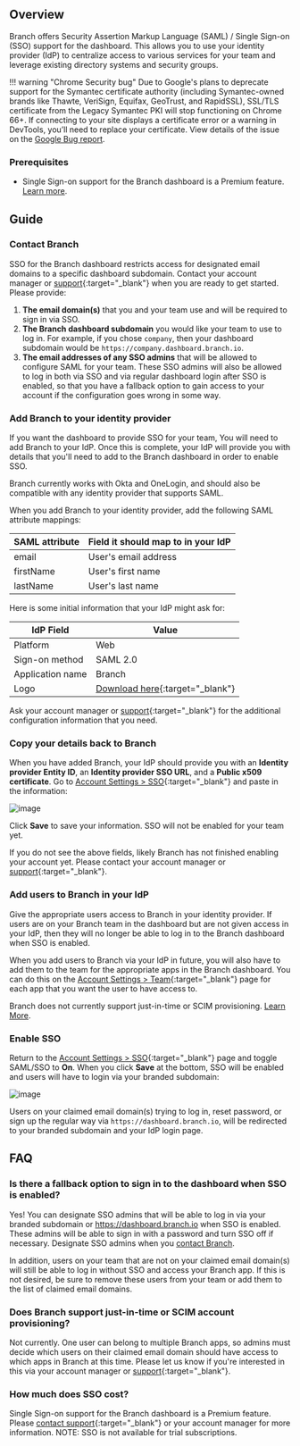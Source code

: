 ## Overview

Branch offers Security Assertion Markup Language (SAML) / Single Sign-on (SSO) support for the dashboard. This allows you to use your identity provider (IdP) to centralize access to various services for your team and leverage existing directory systems and security groups.

!!! warning "Chrome Security bug"
    Due to Google's plans to deprecate support for the Symantec certificate authority (including Symantec-owned brands like Thawte, VeriSign, Equifax, GeoTrust, and RapidSSL), SSL/TLS certificate from the Legacy Symantec PKI will stop functioning on Chrome 66+. If connecting to your site displays a certificate error or a warning in DevTools, you’ll need to replace your certificate. View details of the issue on the [Google Bug report](https://security.googleblog.com/2018/03/distrust-of-symantec-pki-immediate.html).

### Prerequisites

- Single Sign-on support for the Branch dashboard is a Premium feature. [Learn more](#how-much-does-sso-cost).

## Guide

### Contact Branch

SSO for the Branch dashboard restricts access for designated email domains to a specific dashboard subdomain. Contact your account manager or [support](https://support.branch.io/support/tickets/new){:target="\_blank"} when you are ready to get started. Please provide:

1. **The email domain(s)** that you and your team use and will be required to sign in via SSO.
1. **The Branch dashboard subdomain** you would like your team to use to log in. For example, if you chose `company`, then your dashboard subdomain would be `https://company.dashboard.branch.io`.
1. **The email addresses of any SSO admins** that will be allowed to configure SAML for your team. These SSO admins will also be allowed to log in both via SSO and via regular dashboard login after SSO is enabled, so that you have a fallback option to gain access to your account if the configuration goes wrong in some way.

### Add Branch to your identity provider

If you want the dashboard to provide SSO for your team, You will need to add Branch to your IdP. Once this is complete, your IdP will provide you with details that you'll need to add to the Branch dashboard in order to enable SSO.

Branch currently works with Okta and OneLogin, and should also be compatible with any identity provider that supports SAML.

When you add Branch to your identity provider, add the following SAML attribute mappings:

| SAML attribute | Field it should map to in your IdP
| --- | ---
| email | User's email address
| firstName | User's first name
| lastName | User's last name

Here is some initial information that your IdP might ask for:

| IdP Field | Value
| --- | ---
| Platform | Web
| Sign-on method | SAML 2.0
| Application name | Branch
| Logo | [Download here](https://branch.io/press/#kit){:target="\_blank"}

Ask your account manager or [support](https://support.branch.io/support/tickets/new){:target="\_blank"} for the additional configuration information that you need.

### Copy your details back to Branch

When you have added Branch, your IdP should provide you with an **Identity provider Entity ID**, an **Identity provider SSO URL**, and a **Public x509 certificate**. Go to [Account Settings > SSO](https://dashboard.branch.io/account-settings/sso){:target="\_blank"} and paste in the information:

![image](/_assets/img/pages/dashboard/sso/configure-saml.png)

Click **Save** to save your information. SSO will not be enabled for your team yet.

If you do not see the above fields, likely Branch has not finished enabling your account yet. Please contact your account manager or [support](https://support.branch.io/support/tickets/new){:target="\_blank"}.

### Add users to Branch in your IdP

Give the appropriate users access to Branch in your identity provider. If users are on your Branch team in the dashboard but are not given access in your IdP, then they will no longer be able to log in to the Branch dashboard when SSO is enabled.

When you add users to Branch via your IdP in future, you will also have to add them to the team for the appropriate apps in the Branch dashboard. You can do this on the [Account Settings > Team](https://dashboard.branch.io/account-settings/team){:target="\_blank"} page for each app that you want the user to have access to.

Branch does not currently support just-in-time or SCIM provisioning. [Learn More](#does-branch-support-just-in-time-or-scim-account-provisioning).

### Enable SSO

Return to the [Account Settings > SSO](https://dashboard.branch.io/account-settings/sso){:target="\_blank"} page and toggle SAML/SSO to **On**. When you click **Save** at the bottom, SSO will be enabled and users will have to login via your branded subdomain:

![image](/_assets/img/pages/dashboard/sso/enable-saml.png)

Users on your claimed email domain(s) trying to log in, reset password, or sign up the regular way via `https://dashboard.branch.io`, will be redirected to your branded subdomain and your IdP login page.

## FAQ

### Is there a fallback option to sign in to the dashboard when SSO is enabled?

Yes! You can designate SSO admins that will be able to log in via your branded subdomain or https://dashboard.branch.io when SSO is enabled. These admins will be able to sign in with a password and turn SSO off if necessary. Designate SSO admins when you [contact Branch](#contact-branch).

In addition, users on your team that are not on your claimed email domain(s) will still be able to log in without SSO and access your Branch app. If this is not desired, be sure to remove these users from your team or add them to the list of claimed email domains.

### Does Branch support just-in-time or SCIM account provisioning?

Not currently. One user can belong to multiple Branch apps, so admins must decide which users on their claimed email domain should have access to which apps in Branch at this time. Please let us know if you're interested in this via your account manager or [support](https://support.branch.io/support/tickets/new){:target="\_blank"}.

### How much does SSO cost?

Single Sign-on support for the Branch dashboard is a Premium feature. Please [contact support](https://support.branch.io/support/tickets/new){:target="\_blank"} or your account manager for more information. NOTE: SSO is not available for trial subscriptions.
